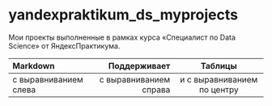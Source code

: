 # yandexpraktikum_ds_myprojects
Мои проекты выполненные в рамках курса «Специалист по Data Science» от ЯндексПрактикума.

| Markdown | Поддерживает | Таблицы |
| :-------------------- | ---------------------: |:---------------------------:|
| с выравниванием слева | с выравниванием справа | и с выравниванием по центру |

